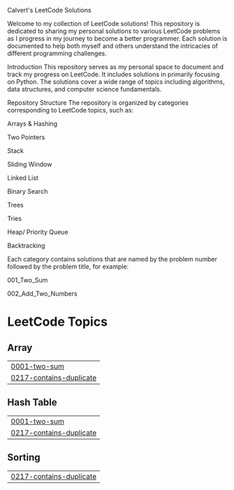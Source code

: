 Calvert's LeetCode Solutions

Welcome to my collection of LeetCode solutions! This repository is dedicated to sharing my personal solutions to various LeetCode problems as I progress in my journey to become a better programmer. Each solution is documented to help both myself and others understand the intricacies of different programming challenges.


Introduction
This repository serves as my personal space to document and track my progress on LeetCode. It includes solutions in primarily focusing on Python. The solutions cover a wide range of topics including algorithms, data structures, and computer science fundamentals.

Repository Structure
The repository is organized by categories corresponding to LeetCode topics, such as:

Arrays & Hashing

Two Pointers

Stack

Sliding Window

Linked List

Binary Search

Trees

Tries

Heap/ Priority Queue 

Backtracking


Each category contains solutions that are named by the problem number followed by the problem title, for example:

001_Two_Sum

002_Add_Two_Numbers

<!---LeetCode Topics Start-->
# LeetCode Topics
## Array
|  |
| ------- |
| [0001-two-sum](https://github.com/CalvertB/leetcode-solutions/tree/master/0001-two-sum) |
| [0217-contains-duplicate](https://github.com/CalvertB/leetcode-solutions/tree/master/0217-contains-duplicate) |
## Hash Table
|  |
| ------- |
| [0001-two-sum](https://github.com/CalvertB/leetcode-solutions/tree/master/0001-two-sum) |
| [0217-contains-duplicate](https://github.com/CalvertB/leetcode-solutions/tree/master/0217-contains-duplicate) |
## Sorting
|  |
| ------- |
| [0217-contains-duplicate](https://github.com/CalvertB/leetcode-solutions/tree/master/0217-contains-duplicate) |
<!---LeetCode Topics End-->